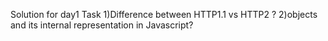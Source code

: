Solution for day1 Task
1)Difference between HTTP1.1 vs HTTP2 ?
2)objects and its internal representation in Javascript?